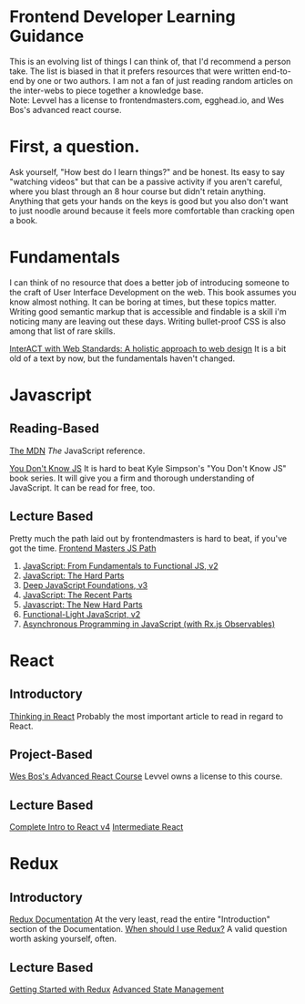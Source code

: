 # Frontend Developer Learning Guidance
This is an evolving list of things I can think of, that I'd recommend a person take. The list is biased in that it prefers resources that were written end-to-end by one or two authors. I am not a fan of just reading random articles on the inter-webs to piece together a knowledge base.  
Note: Levvel has a license to frontendmasters.com, egghead.io, and Wes Bos's advanced react course.  

# First, a question.
Ask yourself, "How best do I learn things?" and be honest. Its easy to say "watching videos" but that can be a passive activity if you aren't careful, where you blast through an 8 hour course but didn't retain anything. Anything that gets your hands on the keys is good but you also don't want to just noodle around because it feels more comfortable than cracking open a book.

# Fundamentals
I can think of no resource that does a better job of introducing someone to the craft of User Interface Development on the web. This book assumes you know almost nothing. It can be boring at times, but these topics matter. Writing good semantic markup that is accessible and findable is a skill i'm noticing many are leaving out these days. Writing bullet-proof CSS is also among that list of rare skills.  

[InterACT with Web Standards: A holistic approach to web design](https://www.amazon.com/InterACT-Web-Standards-holistic-approach)
It is a bit old of a text by now, but the fundamentals haven't changed.

# Javascript
## Reading-Based
[The MDN](https://developer.mozilla.org/en-US/docs/Web/JavaScript/Reference)
_The_ JavaScript reference.

[You Don't Know JS](https://github.com/getify/You-Dont-Know-JS)
It is hard to beat Kyle Simpson's "You Don't Know JS" book series. It will give you a firm and thorough understanding of JavaScript. It can be read for free, too.

## Lecture Based
Pretty much the path laid out by frontendmasters is hard to beat, if you've got the time.
[Frontend Masters JS Path](https://frontendmasters.com/learn/javascript/)
1. [JavaScript: From Fundamentals to Functional JS, v2](https://frontendmasters.com/courses/js-fundamentals-functional-v2/)
2. [JavaScript: The Hard Parts](https://frontendmasters.com/courses/javascript-hard-parts/)
3. [Deep JavaScript Foundations, v3](https://frontendmasters.com/courses/deep-javascript-v3/)
4. [JavaScript: The Recent Parts](https://frontendmasters.com/courses/js-recent-parts/)
5. [Javascript: The New Hard Parts](https://frontendmasters.com/courses/javascript-new-hard-parts/)
6. [Functional-Light JavaScript, v2](https://frontendmasters.com/courses/functional-javascript-v2/)
7. [Asynchronous Programming in JavaScript (with Rx.js Observables)](https://frontendmasters.com/courses/asynchronous-javascript/)


# React
## Introductory
[Thinking in React](https://reactjs.org/docs/thinking-in-react.html)
Probably the most important article to read in regard to React.

## Project-Based
[Wes Bos's Advanced React Course](https://advancedreact.com/)
Levvel owns a license to this course.

## Lecture Based
[Complete Intro to React v4](https://frontendmasters.com/courses/complete-react-v4/)
[Intermediate React](https://frontendmasters.com/courses/intermediate-react/)

# Redux
## Introductory
[Redux Documentation](https://redux.js.org/introduction/getting-started)
At the very least, read the entire "Introduction" section of the Documentation.
[When should I use Redux?](https://redux.js.org/faq/general#when-should-i-use-redux)
A valid question worth asking yourself, often.

## Lecture Based
[Getting Started with Redux](https://egghead.io/courses/getting-started-with-redux)
[Advanced State Management](https://frontendmasters.com/courses/react-state)
